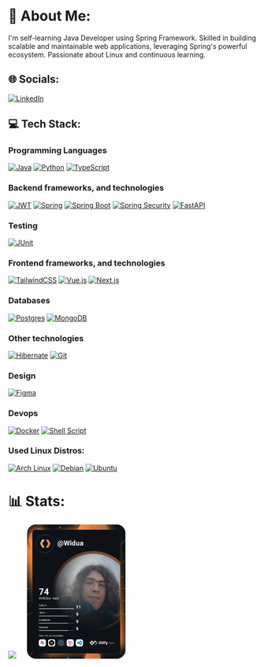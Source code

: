 # 👤 About Me:
I'm self-learning Java Developer using Spring Framework. Skilled in building scalable and maintainable web applications, leveraging Spring's powerful ecosystem. Passionate about Linux and continuous learning.

## 🌐 Socials:
[![LinkedIn](https://img.shields.io/badge/LinkedIn-%230077B5.svg?logo=linkedin&logoColor=white)](https://linkedin.com/in/widua)
## 💻 Tech Stack:
### Programming Languages
[![Java](https://img.shields.io/badge/java-%23ED8B00.svg?style=for-the-badge&logo=java&logoColor=white)](https://docs.oracle.com/en/java/javase/17/docs/api/index.html)
[![Python](https://img.shields.io/badge/python-3670A0?style=for-the-badge&logo=python&logoColor=ffdd54)](https://docs.python.org/3/)
[![TypeScript](https://img.shields.io/badge/typescript-%23007ACC.svg?style=for-the-badge&logo=typescript&logoColor=white)](https://www.typescriptlang.org/docs/)
### Backend frameworks, and technologies
[![JWT](https://img.shields.io/badge/JWT-black?style=for-the-badge&logo=JSON%20web%20tokens)](https://jwt.io/introduction)
[![Spring](https://img.shields.io/badge/spring-%236DB33F.svg?style=for-the-badge&logo=spring&logoColor=white)](https://spring.io/)
[![Spring Boot](https://img.shields.io/badge/Spring%20Boot-6DB33F.svg?style=for-the-badge&logo=Spring-Boot&logoColor=white)](https://start.spring.io/)
[![Spring Security](https://img.shields.io/badge/Spring%20Security-6DB33F.svg?style=for-the-badge&logo=Spring-Security&logoColor=white)](https://spring.io/projects/spring-security)
[![FastAPI](https://img.shields.io/badge/FastAPI-005571?style=for-the-badge&logo=fastapi)](https://fastapi.tiangolo.com/)
### Testing
[![JUnit](https://img.shields.io/badge/JUnit5-25A162.svg?style=for-the-badge&logo=JUnit5&logoColor=white)](https://junit.org/junit5/docs/current/user-guide/)
### Frontend frameworks, and technologies
[![TailwindCSS](https://img.shields.io/badge/tailwindcss-%2338B2AC.svg?style=for-the-badge&logo=tailwind-css&logoColor=white)](https://tailwindcss.com/docs/installation)
[![Vue.js](https://img.shields.io/badge/vuejs-%2335495e.svg?style=for-the-badge&logo=vuedotjs&logoColor=%234FC08D)](https://vuejs.org/guide/introduction.html)
[![Next.js](https://img.shields.io/badge/next.js-000000?style=for-the-badge&logo=nextdotjs&logoColor=white)](https://nextjs.org/docs)
### Databases
[![Postgres](https://img.shields.io/badge/postgres-%23316192.svg?style=for-the-badge&logo=postgresql&logoColor=white)](https://www.postgresql.org/docs/)
[![MongoDB](https://img.shields.io/badge/MongoDB-%234ea94b.svg?style=for-the-badge&logo=mongodb&logoColor=white)](https://www.mongodb.com/docs/)
### Other technologies
[![Hibernate](https://img.shields.io/badge/Hibernate-59666C?style=for-the-badge&logo=Hibernate&logoColor=white)](https://hibernate.org/)
[![Git](https://img.shields.io/badge/GIT-E44C30?style=for-the-badge&logo=git&logoColor=white)](https://git-scm.com/)
### Design
[![Figma](https://img.shields.io/badge/figma-%23F24E1E.svg?style=for-the-badge&logo=figma&logoColor=white)](https://www.figma.com)
### Devops
[![Docker](https://img.shields.io/badge/docker-%230db7ed.svg?style=for-the-badge&logo=docker&logoColor=white)](https://docs.docker.com/)
[![Shell Script](https://img.shields.io/badge/shell_script-%23121011.svg?style=for-the-badge&logo=gnu-bash&logoColor=white)](https://www.gnu.org/software/bash/manual/bash.html)
### Used Linux Distros:
[![Arch Linux](https://img.shields.io/badge/Arch_Linux-1793D1?style=for-the-badge&logo=arch-linux&logoColor=white)](https://wiki.archlinux.org/)
[![Debian](https://img.shields.io/badge/Debian-A81D33?style=for-the-badge&logo=debian&logoColor=white)](https://www.debian.org/doc/)
[![Ubuntu](https://img.shields.io/badge/Ubuntu-E95420?style=for-the-badge&logo=ubuntu&logoColor=white)](https://ubuntu.com/server/docs)

# 📊 Stats:
![](https://github-readme-stats.vercel.app/api/top-langs/?username=Widua&theme=dark&hide_border=false&include_all_commits=true&count_private=true&layout=compact) &emsp;
<a href="https://app.daily.dev"><img src="https://github.com/Widua/Widua/blob/main/devcard.svg" width="200" alt="Widua's Dev Card"/></a>
